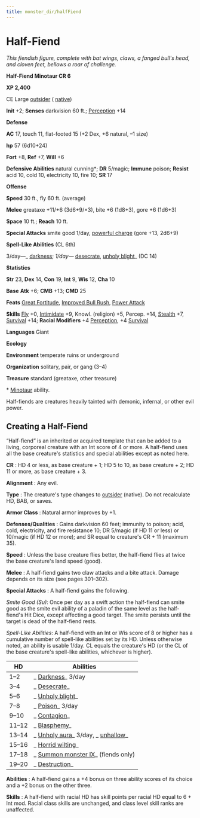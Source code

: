 ```yaml
---
title: monster_dir/halfFiend
---
```

# Half-Fiend

_This fiendish figure, complete with bat wings, claws, a fanged bull's head, and cloven feet, bellows a roar of challenge._

**Half-Fiend Minotaur CR 6**

**XP 2,400**

CE Large [outsider](creatureTypes#_outsider) ( [native](creatureTypes#_native-subtype))

**Init** +2; **Senses** darkvision 60 ft.; [Perception](../skill_dir/perception#_perception) +14

**Defense**

**AC** 17, touch 11, flat-footed 15 (+2 Dex, +6 natural, –1 size)

**hp** 57 (6d10+24)

**Fort** +8, **Ref** +7, **Will** +6

**Defensive Abilities** natural cunning\*; **DR** 5/magic; **Immune** poison; **Resist** acid 10, cold 10, electricity 10, fire 10; **SR** 17

**Offense**

**Speed** 30 ft., fly 60 ft. (average)

**Melee** greataxe +11/+6 (3d6+9/×3), bite +6 (1d8+3), gore +6 (1d6+3)

**Space** 10 ft.; **Reach** 10 ft.

**Special Attacks** smite good 1/day, [powerful charge](universalMonsterRules#_powerful-charge) (gore +13, 2d6+9)

**Spell-Like Abilities** (CL 6th)

3/day—_ [darkness](../spell_dir/darkness#_darkness); _1/day—_ [desecrate](../spell_dir/desecrate#_desecrate), [unholy blight](../spell_dir/unholyBlight#_unholy-blight)_ (DC 14)

**Statistics**

**Str** 23, **Dex** 14, **Con** 19, **Int** 9, **Wis** 12, **Cha** 10

**Base**  **Atk** +6; **CMB** +13; **CMD** 25

**Feats** [Great Fortitude](../feats#_great-fortitude), [Improved Bull Rush](../feats#_improved-bull-rush), [Power Attack](../feats#_power-attack)

**Skills** [Fly](../skill_dir/fly#_fly) +0, [Intimidate](../skill_dir/intimidate#_intimidate) +9, Knowl. (religion) +5, Percep. +14, [Stealth](../skill_dir/stealth#_stealth) +7, [Survival](../skill_dir/survival#_survival) +14; **Racial Modifiers** +4 [Perception](../skill_dir/perception#_perception), +4 [Survival](../skill_dir/survival#_survival)

**Languages** Giant

**Ecology**

**Environment** temperate ruins or underground

**Organization** solitary, pair, or gang (3–4)

**Treasure** standard (greataxe, other treasure)

\* [Minotaur](minotaur) ability.

Half-fiends are creatures heavily tainted with demonic, infernal, or other evil power.

## Creating a Half-Fiend

“Half-fiend” is an inherited or acquired template that can be added to a living, corporeal creature with an Int score of 4 or more. A half-fiend uses all the base creature's statistics and special abilities except as noted here.

**CR** : HD 4 or less, as base creature + 1; HD 5 to 10, as base creature + 2; HD 11 or more, as base creature + 3.

**Alignment** : Any evil.

**Type** : The creature's type changes to [outsider](creatureTypes#_outsider) (native). Do not recalculate HD, BAB, or saves.

**Armor Class** : Natural armor improves by +1.

**Defenses/Qualities** : Gains darkvision 60 feet; immunity to poison; acid, cold, electricity, and fire resistance 10; DR 5/magic (if HD 11 or less) or 10/magic (if HD 12 or more); and SR equal to creature's CR + 11 (maximum 35).

**Speed** : Unless the base creature flies better, the half-fiend flies at twice the base creature's land speed (good).

**Melee** : A half-fiend gains two claw attacks and a bite attack. Damage depends on its size (see pages 301–302).

**Special Attacks** : A half-fiend gains the following.

_Smite Good (Su)_: Once per day as a swift action the half-fiend can smite good as the smite evil ability of a paladin of the same level as the half-fiend's Hit Dice, except affecting a good target. The smite persists until the target is dead of the half-fiend rests.

  
  

_Spell-Like Abilities_: A half-fiend with an Int or Wis score of 8 or higher has a cumulative number of spell-like abilities set by its HD. Unless otherwise noted, an ability is usable 1/day. CL equals the creature's HD (or the CL of the base creature's spell-like abilities, whichever is higher).

  
  

| HD | Abilities |
| --- | --- |
| 1–2 | _ [Darkness](../spell_dir/darkness#_darkness)_ 3/day |
| 3–4 | _ [Desecrate](../spell_dir/desecrate#_desecrate)_ |
| 5–6 | _ [Unholy blight](../spell_dir/unholyBlight#_unholy-blight)_ |
| 7–8 | _ [Poison](../spell_dir/poison#_poison)_ 3/day |
| 9–10 | _ [Contagion](../spell_dir/contagion#_contagion)_ |
| 11–12 | _ [Blasphemy](../spell_dir/blasphemy#_blasphemy)_ |
| 13–14 | _ [Unholy aura](../spell_dir/unholyAura#_unholy-aura)_ 3/day, _ [unhallow](../spell_dir/unhallow#_unhallow)_ |
| 15–16 | _ [Horrid wilting](../spell_dir/horridWilting#_horrid-wilting)_ |
| 17–18 | _ [Summon monster IX](../spell_dir/summonMonster#_summon-monster-ix)_ (fiends only) |
| 19–20 | _ [Destruction](../spell_dir/destruction#_destruction)_ |

**Abilities** : A half-fiend gains a +4 bonus on three ability scores of its choice and a +2 bonus on the other three.

**Skills** : A half-fiend with racial HD has skill points per racial HD equal to 6 + Int mod. Racial class skills are unchanged, and class level skill ranks are unaffected.

